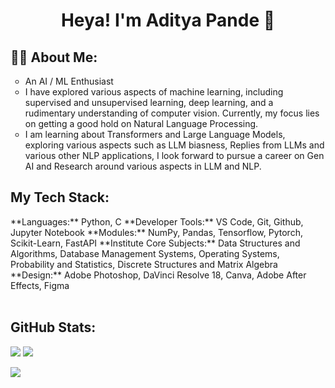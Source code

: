 <h1 align="center">Heya! I'm Aditya Pande 👋</h1>
<h2>👨‍💻 About Me:</h2>
<ul type="circle">
  <li>An AI / ML Enthusiast</li>
  <li> I have explored various aspects of machine learning, including supervised and unsupervised learning, deep learning, and a rudimentary understanding of computer vision. Currently, my focus lies on getting a good hold on Natural Language Processing.</li>
  <li> I am learning about Transformers and Large Language Models, exploring various aspects such as LLM biasness, Replies from LLMs and various other NLP applications, I look forward to pursue a career on Gen AI and Research around various aspects in LLM and NLP.</li>
 </ul>
<h2>My Tech Stack:</h2>
**Languages:** Python, C
**Developer Tools:** VS Code, Git, Github, Jupyter Notebook
**Modules:** NumPy, Pandas, Tensorflow, Pytorch, Scikit-Learn, FastAPI
**Institute Core Subjects:** Data Structures and Algorithms, Database Management Systems, Operating Systems, Probability and Statistics, Discrete Structures and Matrix Algebra
**Design:** Adobe Photoshop, DaVinci Resolve 18, Canva, Adobe After Effects, Figma
<br>
<br>
<h2 align="left"> GitHub Stats: </h2>
<img src="https://github-readme-stats.vercel.app/api?username=nottpande&theme=dark&show_icons=true&count_private=true" />
<img src="https://github-readme-stats.vercel.app/api/top-langs/?username=nottpande&theme=dark&layout=compact">
<p><a href="https://git.io/streak-stats"><img src="https://streak-stats.demolab.com?user=nottpande&amp;theme=dark" ></a></p>
